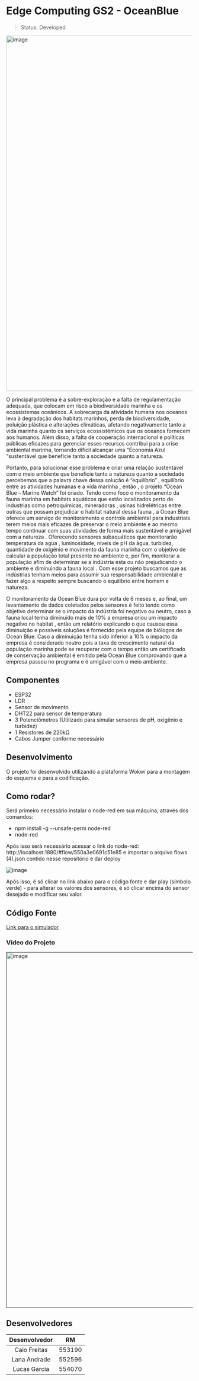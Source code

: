 # Edge Computing GS2 - OceanBlue

> Status: Developed

<img width="960" alt="image" src="https://github.com/LanaAndrade/GS2-Edge/assets/82892986/42d31692-2e89-4d8b-96d2-605291f87675">

O principal problema é a sobre-exploração e a falta de regulamentação adequada, que colocam em risco a biodiversidade marinha e os ecossistemas oceânicos. A sobrecarga da atividade humana nos oceanos leva à degradação dos habitats marinhos, perda de biodiversidade, poluição plástica e alterações climáticas, afetando negativamente tanto a vida marinha quanto os serviços ecossistêmicos que os oceanos fornecem aos humanos. Além disso, a falta de cooperação internacional e políticas públicas eficazes para gerenciar esses recursos contribui para a crise ambiental marinha, tornando difícil alcançar uma “Economia Azul “sustentável que beneficie tanto a sociedade quanto a natureza.

Portanto, para solucionar esse problema e criar uma relação sustentável com o meio ambiente que beneficie tanto a natureza quanto a sociedade percebemos que a palavra chave dessa solução é “equilíbrio” , equilíbrio entre as atividades humanas e a vida marinha , então , o projeto “Ocean Blue – Marine Watch” foi criado. Tendo como foco o monitoramento da fauna marinha em habitats aquáticos que estão localizados perto de industrias como petroquímicas,  mineradoras , usinas hidrelétricas  entre outras que possam prejudicar o habitat natural dessa fauna , a Ocean Blue oferece um serviço de monitoramento e controle ambiental para industriais terem meios mais eficazes de preservar o meio ambiente e ao mesmo tempo continuar com suas atividades de forma mais sustentável e amigável com a natureza . Oferecendo sensores subaquáticos que monitorarão temperatura da agua , luminosidade, níveis de pH da água, turbidez, quantidade de oxigênio e movimento da fauna marinha com o objetivo de calcular a população total presente no ambiente e, por fim, monitorar a população afim de determinar se a indústria esta ou não prejudicando o ambiente e diminuindo a fauna local . Com esse projeto buscamos que as indústrias tenham meios para assumir sua responsabilidade ambiental e fazer algo a respeito sempre buscando o equilíbrio entre homem e natureza.

O monitoramento da Ocean Blue dura por volta de 6 meses e, ao final, um levantamento de dados coletados pelos sensores é feito tendo como objetivo determinar se o impacto da indústria foi negativo ou neutro, caso a fauna local tenha diminuído mais de 10% a empresa criou um impacto negativo no habitat , então um relatório explicando o que causou essa diminuição e possíveis soluções é fornecido pela equipe de biólogos de Ocean Blue. Caso a diminuição tenha sido inferior a 10% o impacto da empresa é considerado neutro pois a taxa de crescimento natural da população marinha pode se recuperar com o tempo então um certificado de conservação ambiental é emitido pela Ocean Blue comprovando que a empresa passou no programa e é amigável com o meio ambiente.

## Componentes
* ESP32
* LDR
* Sensor de movimento
* DHT22 para sensor de temperatura
* 3 Potenciômetros (Utilizado para simular sensores de pH, oxigênio e turbidez)
* 1 Resistores de 220kΩ 
* Cabos Jumper conforme necessário
  
## Desenvolvimento
O projeto foi desenvolvido utilizando a plataforma Wokwi para a montagem do esquema e para a codificação. 

## Como rodar?

Será primeiro necessário instalar o node-red em sua máquina, através dos comandos:

* npm install -g --unsafe-perm node-red
* node-red

Após isso será necessário acessar o link do node-red: http://localhost:1880/#flow/550a3e0691c51e85 e importar o arquivo flows (4).json contido nesse repositório e dar deploy

![image](https://github.com/LanaAndrade/GS2-Edge/assets/82892986/f00e08be-1ac5-4e81-b557-0f037dd14c53)

Após isso, é só clicar no link abaixo para o código fonte e dar play (símbolo verde) - para alterar os valores dos sensores, é só clicar encima do sensor desejado e modificar seu valor.

## Código Fonte
[Link para o simulador](https://wokwi.com/projects/399804222651837441)

### Vídeo do Projeto
<a href=""><img width="960" alt="image" src="https://github.com/LanaAndrade/EdgeSprint04/assets/82892986/434919ca-3c08-46f2-8142-5ee656920df0"></a>

## Desenvolvedores

Desenvolvedor | RM
:-----------: | :------:
Caio Freitas  | 553190
Lana Andrade  | 552596
Lucas Garcia  | 554070

